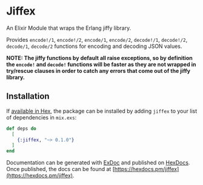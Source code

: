 # Jiffex

An Elixir Module that wraps the Erlang jiffy library.

Provides `encode!/1`, `encode!/2`, `encode/1`, `encode/2`, `decode!/1`, `decode!/2`, `decode/1`, `decode/2` functions for encoding and decoding JSON values.

**NOTE: The jiffy functions by default all raise exceptions, so by definition the `encode!` and `decode!` functions will be faster as they are not wrapped in try/rescue clauses in order to catch any errors that come out of the jiffy library.**

## Installation

If [available in Hex](https://hex.pm/docs/publish), the package can be installed
by adding `jiffex` to your list of dependencies in `mix.exs`:

```elixir
def deps do
  [
    {:jiffex, "~> 0.1.0"}
  ]
end
```

Documentation can be generated with [ExDoc](https://github.com/elixir-lang/ex_doc)
and published on [HexDocs](https://hexdocs.pm). Once published, the docs can
be found at [https://hexdocs.pm/jiffex](https://hexdocs.pm/jiffex).
